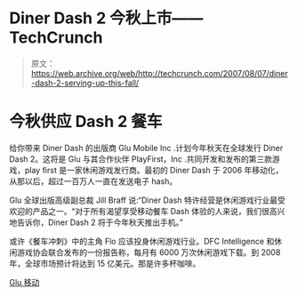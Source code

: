 # Diner Dash 2 今秋上市——TechCrunch

> 原文：<https://web.archive.org/web/http://techcrunch.com/2007/08/07/diner-dash-2-serving-up-this-fall/>

# 今秋供应 Dash 2 餐车

给你带来 Diner Dash 的出版商 Glu Mobile Inc .计划今年秋天在全球发行 Diner Dash 2。这将是 Glu 与其合作伙伴 PlayFirst，Inc .共同开发和发布的第三款游戏，play first 是一家休闲游戏发行商。最初的 Diner Dash 于 2006 年移动化，从那以后，超过一百万人一直在发送电子 hash。

Glu 全球出版高级副总裁 Jill Braff 说:“Diner Dash 特许经营是休闲游戏行业最受欢迎的产品之一。“对于所有渴望享受移动餐车 Dash 体验的人来说，我们很高兴地告诉你，Diner Dash 2 将于今年秋天推出手机。”

或许《餐车冲刺》中的主角 Flo 应该投身休闲游戏行业。DFC Intelligence 和休闲游戏协会联合发布的一份报告称，每月有 6000 万次休闲游戏下载。到 2008 年，全球市场预计将达到 15 亿美元。那是许多杯咖啡。

[Glu 移动](https://web.archive.org/web/20220819043119/http://www.glu.com/)